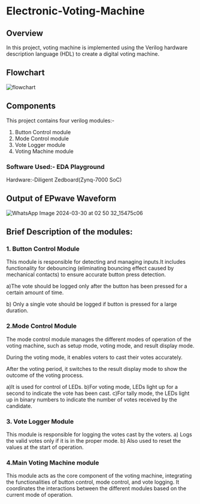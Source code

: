 # Electronic-Voting-Machine

## Overview
In this project, voting machine is implemented using the Verilog hardware description language (HDL) to create a digital voting machine.

## Flowchart
![flowchart](https://github.com/Anuagra24/Electronic-Voting-Machine/assets/98021398/3be87721-245b-4088-9e2d-e78c6ebd916a)

## Components
This project contains four verilog modules:-
1. Button Control module
2. Mode Control module
3. Vote Logger module
4. Voting Machine module

### Software Used:- EDA Playground

Hardware:-Diligent Zedboard(Zynq-7000 SoC)

## Output of EPwave Waveform
![WhatsApp Image 2024-03-30 at 02 50 32_15475c06](https://github.com/Anuagra24/Electronic-Voting-Machine/assets/98021398/0a86759a-6acf-4d0e-be45-609b74c08720)


## Brief Description of the modules:

### 1. Button Control Module
This module is responsible for detecting and managing inputs.It includes functionality for debouncing (eliminating bouncing effect caused by mechanical contacts) to ensure accurate button press detection.

a)The vote should be logged only after the button has been pressed for a certain amount of time.

b) Only a single vote should be logged if button is pressed for a large duration.

### 2.Mode Control Module
The mode control module manages the different modes of operation of the voting machine, such as setup mode, voting mode, and result display mode.

During the voting mode, it enables voters to cast their votes accurately.

After the voting period, it switches to the result display mode to show the outcome of the voting process.

a)It is used for control of LEDs.
b)For voting mode, LEDs light up for a second to indicate the vote has been cast.
c)For tally mode, the LEDs light up in binary numbers to indicate the number of votes received by the candidate.

### 3. Vote Logger Module
This module is responsible for logging the votes cast by the voters.
a) Logs the valid votes only if it is in the proper mode.
b) Also used to reset the values at the start of operation.

### 4.Main Voting Machine module
This module acts as the core component of the voting machine, integrating the functionalities of button control, mode control, and vote logging.
It coordinates the interactions between the different modules based on the current mode of operation.




